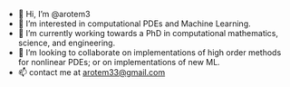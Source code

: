 - 👋 Hi, I’m @arotem3
- 👀 I’m interested in computational PDEs and Machine Learning.
- 🌱 I’m currently working towards a PhD in computational mathematics, science, and engineering.
- 💞️ I’m looking to collaborate on implementations of high order methods for nonlinear PDEs; or on implementations of new ML.
- 📫 contact me at arotem33@gmail.com

<!---
arotem3/arotem3 is a ✨ special ✨ repository because its `README.md` (this file) appears on your GitHub profile.
You can click the Preview link to take a look at your changes.
--->
